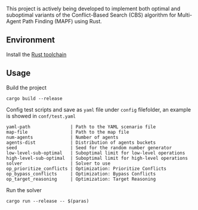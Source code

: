 This project is actively being developed to implement both optimal and suboptimal variants of the Conflict-Based Search (CBS) algorithm for Multi-Agent Path Finding (MAPF) using Rust.

## Environment
Install the [Rust toolchain](https://www.rust-lang.org/tools/install)

## Usage
Build the project

```
cargo build --release
```

Config test scripts and save as `yaml` file under `config` filefolder, an example is showed in `conf/test.yaml`

```
yaml-path               | Path to the YAML scenario file
map-file                | Path to the map file
num-agents              | Number of agents
agents-dist             | Distribution of agents buckets
seed                    | Seed for the random number generator
low-level-sub-optimal   | Suboptimal limit for low-level operations
high-level-sub-optimal  | Suboptimal limit for high-level operations
solver                  | Solver to use
op_prioritize_conflicts | Optimization: Prioritize Conflicts
op_bypass_conflicts     | Optimization: Bypass Conflicts
op_target_reasoning     | Optimization: Target Reasoning
```

Run the solver

```
cargo run --release -- $(paras)
```